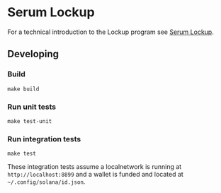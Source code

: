 # Serum Lockup

For a technical introduction to the Lockup program see [Serum Lockup](../docs/lockups.md).

## Developing

### Build

```
make build
```

### Run unit tests

```
make test-unit
```

### Run integration tests

```
make test
```

These integration tests assume a localnetwork is running at `http://localhost:8899`
and a wallet is funded and located at `~/.config/solana/id.json`.
